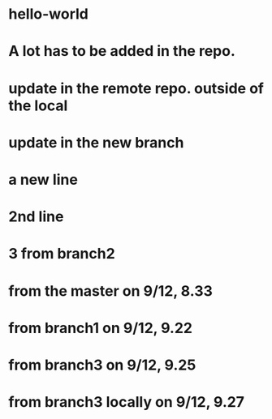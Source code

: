 # hello-world
# A lot has to be added in the repo.
# update in the remote repo. outside of the local

# update in the new branch

# a new line
# 2nd line
# 3 from branch2
# from the master on 9/12, 8.33
# from branch1 on 9/12, 9.22
# from branch3 on 9/12, 9.25
# from branch3 locally on 9/12, 9.27
